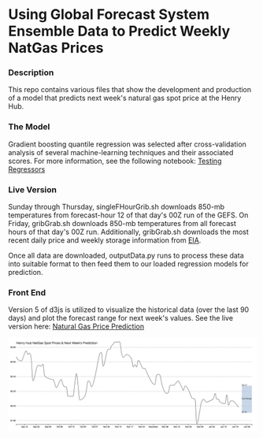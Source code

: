 # Using Global Forecast System Ensemble Data to Predict Weekly NatGas Prices

### Description
This repo contains various files that show the development and production of a model that predicts next week's natural gas spot price at the Henry Hub. 

### The Model
Gradient boosting quantile regression was selected after cross-validation analysis of several machine-learning techniques and their associated scores. For more information, see the following notebook: [Testing Regressors](https://github.com/jpicca/natGasPrediction/blob/master/testingRegressors.ipynb)

### Live Version
Sunday through Thursday, singleFHourGrib.sh downloads 850-mb temperatures from forecast-hour 12 of that day's 00Z run of the GEFS. On Friday, gribGrab.sh downloads 850-mb temperatures from all forecast hours of that day's 00Z run. Additionally, gribGrab.sh downloads the most recent daily price and weekly storage information from [EIA](www.eia.gov).

Once all data are downloaded, outputData.py runs to process these data into suitable format to then feed them to our loaded regression models for prediction.

### Front End
Version 5 of d3js is utilized to visualize the historical data (over the last 90 days) and plot the forecast range for next week's values. See the live version here: [Natural Gas Price Prediction](http://untoldsky.com/natGasPrediction/)

![Front End Example](https://github.com/jpicca/natGasPrediction/blob/master/Screenshot%202020-01-28%2011.58.09.png)
